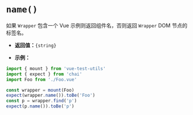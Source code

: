 # `name()`

如果 `Wrapper` 包含一个 Vue 示例则返回组件名，否则返回 `Wrapper` DOM 节点的标签名。

- **返回值：**`{string}`

- **示例：**

```js
import { mount } from 'vue-test-utils'
import { expect } from 'chai'
import Foo from './Foo.vue'

const wrapper = mount(Foo)
expect(wrapper.name()).toBe('Foo')
const p = wrapper.find('p')
expect(p.name()).toBe('p')
```
